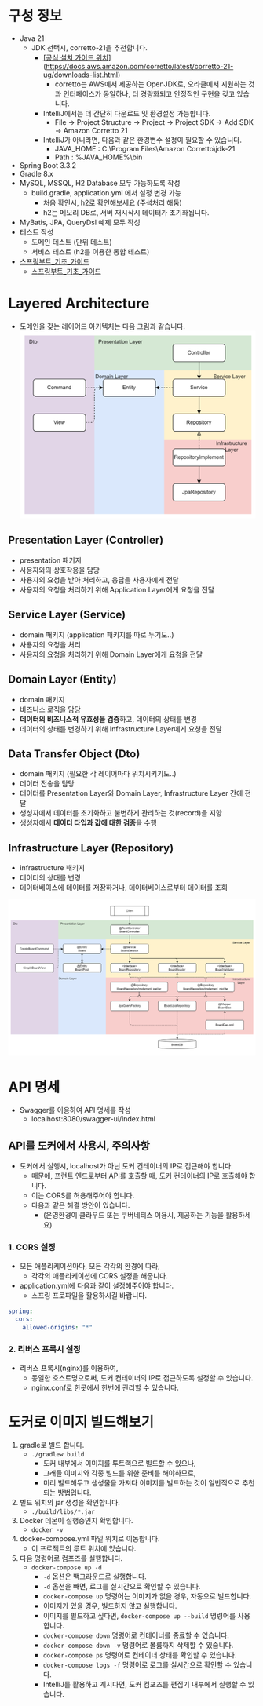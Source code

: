 
# 구성 정보
- Java 21 
  - JDK 선택시, corretto-21을 추천합니다.
    - [[공식 설치 가이드 위치]](https://docs.aws.amazon.com/corretto/latest/corretto-21-ug/downloads-list.html)(https://docs.aws.amazon.com/corretto/latest/corretto-21-ug/downloads-list.html)
        - corretto는 AWS에서 제공하는 OpenJDK로, 오라클에서 지원하는 것과 인터페이스가 동일하나, 더 경량화되고 안정적인 구현을 갖고 있습니다.
    - IntelliJ에서는 더 간단히 다운로드 및 환경설정 가능합니다.
      - File -> Project Structure -> Project -> Project SDK -> Add SDK -> Amazon Corretto 21
    - IntelliJ가 아니라면, 다음과 같은 환경변수 설정이 필요할 수 있습니다.
      - JAVA_HOME : C:\Program Files\Amazon Corretto\jdk-21
      - Path : %JAVA_HOME%\bin
- Spring Boot 3.3.2
- Gradle 8.x
- MySQL, MSSQL, H2 Database 모두 가능하도록 작성
  - build.gradle, application.yml 에서 설정 변경 가능
    - 처음 확인시, h2로 확인해보세요 (주석처리 해둠)
    - h2는 메모리 DB로, 서버 재시작시 데이터가 초기화됩니다.
- MyBatis, JPA, QueryDsl 예제 모두 작성
- 테스트 작성
  - 도메인 테스트 (단위 테스트)
  - 서비스 테스트 (h2를 이용한 통합 테스트)
- [스프링부트_기초_가이드](./SAMPLE_GUIDE.md)
  - [스프링부트_기초_가이드](./docs/스프링부트_기초_가이드.pdf)

# Layered Architecture
- 도메인을 갖는 레이어드 아키텍처는 다음 그림과 같습니다.
![layered](./docs/layered.png)

## Presentation Layer (Controller)
- presentation 패키지
- 사용자와의 상호작용을 담당
- 사용자의 요청을 받아 처리하고, 응답을 사용자에게 전달
- 사용자의 요청을 처리하기 위해 Application Layer에게 요청을 전달

## Service Layer (Service)
- domain 패키지 (application 패키지를 따로 두기도..)
- 사용자의 요청을 처리
- 사용자의 요청을 처리하기 위해 Domain Layer에게 요청을 전달

## Domain Layer (Entity)
- domain 패키지
- 비즈니스 로직을 담당
- **데이터의 비즈니스적 유효성을 검증**하고, 데이터의 상태를 변경
- 데이터의 상태를 변경하기 위해 Infrastructure Layer에게 요청을 전달

## Data Transfer Object (Dto)
- domain 패키지 (필요한 각 레이어마다 위치시키기도..)
- 데이터 전송을 담당
- 데이터를 Presentation Layer와 Domain Layer, Infrastructure Layer 간에 전달
- 생성자에서 데이터를 초기화하고 불변하게 관리하는 것(record)을 지향
- 생성자에서 **데이터 타입과 값에 대한 검증**을 수행

## Infrastructure Layer (Repository)
- infrastructure 패키지
- 데이터의 상태를 변경
- 데이터베이스에 데이터를 저장하거나, 데이터베이스로부터 데이터를 조회

![layered_architecture](./docs/layered_detail.png)

# API 명세
- Swagger를 이용하여 API 명세를 작성
  - localhost:8080/swagger-ui/index.html
## API를 도커에서 사용시, 주의사항
- 도커에서 실행시, localhost가 아닌 도커 컨테이너의 IP로 접근해야 합니다.
  - 때문에, 프런트 엔드로부터 API를 호출할 때, 도커 컨테이너의 IP로 호출해야 합니다.
  - 이는 CORS를 허용해주어야 합니다.
  - 다음과 같은 해결 방안이 있습니다.
    - (운영환경이 클라우드 또는 쿠버네티스 이용시, 제공하는 기능을 활용하세요)
### 1. CORS 설정
- 모든 애플리케이션마다, 모든 각각의 환경에 따라, 
  - 각각의 애플리케이션에 CORS 설정을 해줍니다.
- application.yml에 다음과 같이 설정해주어야 합니다.
  - 스프링 프로파일을 활용하시길 바랍니다.
```yml
spring:
  cors:
    allowed-origins: "*"
```
### 2. 리버스 프록시 설정
- 리버스 프록시(nginx)를 이용하여, 
  - 동일한 호스트명으로써, 도커 컨테이너의 IP로 접근하도록 설정할 수 있습니다.
  - nginx.conf로 한곳에서 한번에 관리할 수 있습니다.

# 도커로 이미지 빌드해보기
1. gradle로 빌드 합니다.
   - `./gradlew build`
     - 도커 내부에서 이미지를 투트랙으로 빌드할 수 있으나, 
     - 그래들 이미지와 각종 빌드를 위한 준비를 해야하므로, 
     - 미리 빌드해두고 생성물을 가져다 이미지를 빌드하는 것이 일반적으로 추천되는 방법입니다.
2. 빌드 위치의 jar 생성을 확인합니다.
   -  `./build/libs/*.jar`
3. Docker 데몬이 실행중인지 확인합니다.
   - `docker -v`
4. docker-compose.yml 파일 위치로 이동합니다.
   - 이 프로젝트의 루트 위치에 있습니다.
5. 다음 명령어로 컴포즈를 실행합니다.
   - `docker-compose up -d`
     - `-d` 옵션은 백그라운드로 실행합니다. 
     - `-d` 옵션을 빼면, 로그를 실시간으로 확인할 수 있습니다.
     - `docker-compose up` 명령어는 이미지가 없을 경우, 자동으로 빌드합니다.
     - 이미지가 있을 경우, 빌드하지 않고 실행합니다.
     - 이미지를 빌드하고 싶다면, `docker-compose up --build` 명령어를 사용합니다.
     - `docker-compose down` 명령어로 컨테이너를 종료할 수 있습니다.
     - `docker-compose down -v` 명령어로 볼륨까지 삭제할 수 있습니다.
     - `docker-compose ps` 명령어로 컨테이너 상태를 확인할 수 있습니다.
     - `docker-compose logs -f` 명령어로 로그를 실시간으로 확인할 수 있습니다.
     - IntelliJ를 활용하고 계시다면, 도커 컴포즈를 편집기 내부에서 실행할 수 있습니다.

